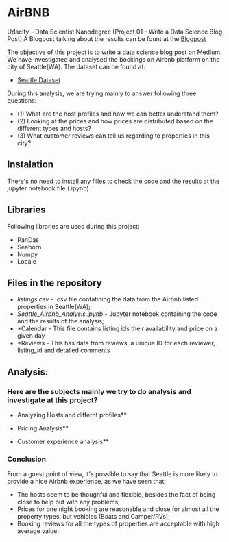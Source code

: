 # AirBNB
Udacity - Data Scientist Nanodegree [Project 01 - Write a Data Science Blog Post]
A Blogpost talking about the results can be fount at the [Blogpost](https://github.com/NETspace-GIT/Udacity_DSN/blob/main/project1/BlogPost.ipynb)

The objective of this project is to write a data science blog post on Medium. We have investigated and analysed the bookings on Airbnb platform on the city of Seattle(WA). The dataset can be found at:


*   [Seattle Dataset](https://www.kaggle.com/airbnb/seattle/data)

During this analysis, we are trying mainly to answer following three questions:

*   (1) What are the host profiles and how we can better understand them?
*   (2) Looking at the prices and how prices are distributed based on the different types and hosts?
*   (3) What customer reviews can tell us regarding to properties in this city?

## Instalation

There's no need to install any filles to check the code and the results at the jupyter notebook file (.ipynb)

## Libraries

Following libraries are used during this project: 

*   PanDas
*   Seaborn 
*   Numpy
*   Locale

## Files in the repository

*   *listings.csv* - .csv file contatining the data from the Airbnb listed properties in Seattle(WA);
*   *Seattle_Airbnb_Analysis.ipynb* - Jupyter notebook containing the code and the results of the analysis;
*   *Calendar - This file contains listing ids their availability and price on a given day
*   *Reviews - This has data from reviews, a unique ID for each reviewer, listing_id and detailed comments

## Analysis:

###   Here are the subjects mainly we try to do analysis and investigate at this project?

*    Analyzing Hosts and differnt profiles**

*   Pricing Analysis**

*   Customer experience analysis**

###  Conclusion

From a guest point of view, it's possible to say that Seattle is more likely to provide a nice Airbnb experience, as we have seen that:

*   The hosts seem to be thoughful and flexible, besides the fact of being close to help out with any problems;
*   Prices for one night booking are reasonable and close for almost all the property types, but vehicles (Boats and Camper/RVs);
*   Booking reviews for all the types of properties are acceptable with high average value;


